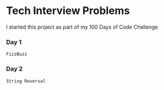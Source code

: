 # Tech Interview Problems

I started this project as part of my 100 Days of Code Challenge

### Day 1

```
FizzBuzz
```

### Day 2

```
String Reversal
```
